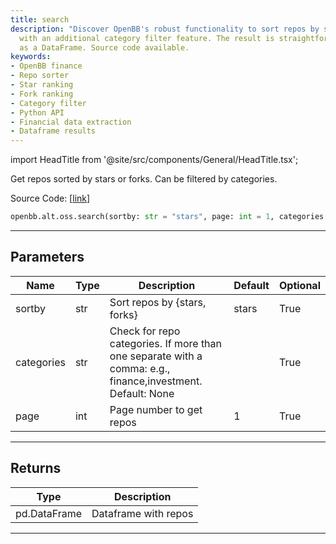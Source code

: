 ```yaml
---
title: search
description: "Discover OpenBB's robust functionality to sort repos by stars or forks,"
  with an additional category filter feature. The result is straightforwardly produced
  as a DataFrame. Source code available.
keywords:
- OpenBB finance
- Repo sorter
- Star ranking
- Fork ranking
- Category filter
- Python API
- Financial data extraction
- Dataframe results
---
```


import HeadTitle from '@site/src/components/General/HeadTitle.tsx';

<HeadTitle title="alt.oss.search - Reference | OpenBB SDK Docs" />

Get repos sorted by stars or forks. Can be filtered by categories.

Source Code: [[link](https://github.com/OpenBB-finance/OpenBBTerminal/tree/main/openbb_terminal/alternative/oss/github_model.py#L56)]

```python
openbb.alt.oss.search(sortby: str = "stars", page: int = 1, categories: str = "")
```

---

## Parameters

| Name | Type | Description | Default | Optional |
| ---- | ---- | ----------- | ------- | -------- |
| sortby | str | Sort repos by {stars, forks} | stars | True |
| categories | str | Check for repo categories. If more than one separate with a comma: e.g., finance,investment. Default: None |  | True |
| page | int | Page number to get repos | 1 | True |


---

## Returns

| Type | Description |
| ---- | ----------- |
| pd.DataFrame | Dataframe with repos |
---
